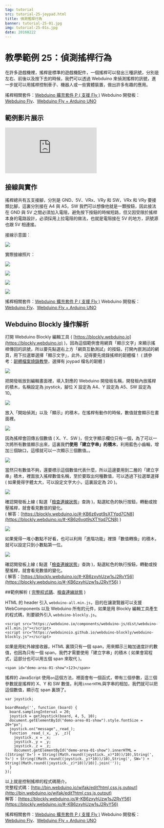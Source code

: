 ```yaml
---
tag: tutorial
src: tutorial-25-joypad.html
title: 偵測搖桿行為
banner: tutorial-25-01.jpg
img: tutorial-25-01s.jpg
date: 20160222
---
```


<!-- @@master  = ../../_layout.html-->

<!-- @@block  =  meta-->

<title>教學範例 25：偵測搖桿行為 :::: Webduino = Web × Arduino</title>

<meta name="description" content="在許多遊戲機裡，搖桿是標準的遊戲機配件，一個搖桿可以發出三種訊號，分別是左右、前後以及按下去的時候，我們可以透過 Webduino 來偵測搖桿的訊號，進一步就可以用搖桿控制車子、機器人或一些實體裝置，做出許多有趣的應用。	">

<meta itemprop="description" content="在許多遊戲機裡，搖桿是標準的遊戲機配件，一個搖桿可以發出三種訊號，分別是左右、前後以及按下去的時候，我們可以透過 Webduino 來偵測搖桿的訊號，進一步就可以用搖桿控制車子、機器人或一些實體裝置，做出許多有趣的應用。">

<meta property="og:description" content="在許多遊戲機裡，搖桿是標準的遊戲機配件，一個搖桿可以發出三種訊號，分別是左右、前後以及按下去的時候，我們可以透過 Webduino 來偵測搖桿的訊號，進一步就可以用搖桿控制車子、機器人或一些實體裝置，做出許多有趣的應用。">

<meta property="og:title" content="教學範例 25：偵測搖桿行為" >

<meta property="og:url" content="https://webduino.io/tutorials/tutorial-25-joypad.html">

<meta property="og:image" content="https://webduino.io/img/tutorials/tutorial-25-01s.jpg">

<meta itemprop="image" content="https://webduino.io/img/tutorials/tutorial-25-01s.jpg">

<include src="../_include-tutorials.html"></include>

<!-- @@close-->

<!-- @@block  =  preAndNext-->

<include src="../_include-tutorials-content.html"></include>

<!-- @@close-->

<!-- @@block  =  tutorials-->

# 教學範例 25：偵測搖桿行為

在許多遊戲機裡，搖桿是標準的遊戲機配件，一個搖桿可以發出三種訊號，分別是左右、前後以及按下去的時候，我們可以透過 Webduino 來偵測搖桿的訊號，進一步就可以用搖桿控制車子、機器人或一些實體裝置，做出許多有趣的應用。

<div class="buy-this">
	<span>搖桿相關套件：<a href="https://webduino.io/buy/webduino-expansion-p.html" target="_blank">Webduino 擴充套件 P ( 支援 Fly )</a></span>
	<span>Webduino 開發板：<a href="https://webduino.io/buy/component-webduino-fly.html" target="_blank">Webduino Fly</a>、<a href="https://webduino.io/buy/component-webduino-uno-fly.html" target="_blank">Webduino Fly + Arduino UNO</a></span>
</div>

## 範例影片展示

<iframe class="youtube" src="https://www.youtube.com/embed/CwWwQmuvL28" frameborder="0" allowfullscreen></iframe>

## 接線與實作

搖桿總共有五支接腳，分別是 GND、5V、VRx、VRy 和 SW，VRx 和 VRy 要接類比腳，這裏分別接在 A4 與 A5，SW 我們可以想像他就是一顆按鈕，因此接法在 GND 與 5V 之間必須加入電阻，避免按下按鈕的時候短路，但又因受限於搖桿本身的電路設計，必須採用上拉電阻的做法，也就是電阻接在 5V 的地方，訊號源也跟 5V 相連接。

接線示意圖：

![](../img/tutorials/tutorial-25-02.jpg)

實際接線照片：

![](../img/tutorials/tutorial-25-03.jpg)

![](../img/tutorials/tutorial-25-04.jpg)

![](../img/tutorials/tutorial-25-05.jpg)

![](../img/tutorials/tutorial-25-06.jpg)

<div class="buy-this">
	<span>搖桿相關套件：<a href="https://webduino.io/buy/webduino-expansion-p.html" target="_blank">Webduino 擴充套件 P ( 支援 Fly )</a></span>
	<span>Webduino 開發板：<a href="https://webduino.io/buy/component-webduino-fly.html" target="_blank">Webduino Fly</a>、<a href="https://webduino.io/buy/component-webduino-uno-fly.html" target="_blank">Webduino Fly + Arduino UNO</a></span>
</div>

## Webduino Blockly 操作解析

打開 Webduino Blockly 編輯工具 ( [https://blockly.webduino.io](https://blockly.webduino.io) )，因為這個範例會用網頁「顯示文字」來顯示搖桿傳回的訊號，所以要先點選右上方「網頁互動測試」的按鈕，打開內嵌測試的網頁，用下拉選單選擇「顯示文字」，此外，記得要先燒錄搖桿的韌體檔！ ( 請參考：[韌體檔案燒錄教學](https://webduino.io/tutorials/info-07-arduino-ino.html)，選擇有 joypad 檔名的韌體 )

![](../img/tutorials/tutorial-25-07.jpg)

把開發板放到編輯畫面裡，填入對應的 Webduino 開發板名稱，開發板內放搖桿的積木，名稱設定為 joystick，腳位 X 設定為 A4、Y 設定為 A5、SW 設定為 10。

![](../img/tutorials/tutorial-25-08.jpg)

放入「開始偵測」以及「顯示」的積木，在搖桿有動作的時候，數值就會顯示在畫面裡。

![](../img/tutorials/tutorial-25-09.jpg)

因為搖桿會回傳五個數值 ( X、Y、SW )，但文字顯示欄位只有一個，為了可以一次將所有數值顯示出來，這裏我們**使用「建立字串」的積木**，利用藍色小齒輪，增加三個缺口，這樣就可以一次顯示三個數值。。

![](../img/tutorials/tutorial-25-10.jpg)

當然只有數值不夠，還要標示這個數值代表什麼，所以這邊要用到二層的「建立字串」積木，裡面放入搖桿數值名稱，至於要取出何種數值，可以透過下拉選單選擇 ( 如果覺得字體太大，可以設定文字大小，這裏設定為 20 )。

![](../img/tutorials/tutorial-25-11.jpg)

確認開發板上線 ( 點選「[檢查連線狀態](https://webduino.io/device.html)」查詢 )，點選紅色的執行按鈕，轉動或按壓搖桿，就會看見數值的變化。  
( 解答：[https://blockly.webduino.io/#-KB6z6vqt9sXTYqd7CN8](https://blockly.webduino.io/#-KB6z6vqt9sXTYqd7CN8) )

![](../img/tutorials/tutorial-25-12.jpg)

如果覺得一堆小數點不好看，也可以利用「進階功能」裡頭「數值轉換」的積木，就可以設定只到小數點第一位。

![](../img/tutorials/tutorial-25-13.jpg)

確認開發板上線 ( 點選「[檢查連線狀態](https://webduino.io/device.html)」查詢 )，點選紅色的執行按鈕，轉動或按壓搖桿，就會看見數值的變化。  
( 解答：[https://blockly.webduino.io/#-KB6zxyhUzw1sJ2RvY56](https://blockly.webduino.io/#-KB6zxyhUzw1sJ2RvY56) )

##範例解析 ( [完整程式碼](http://bin.webduino.io/wifak/edit?html,css,js,output)、[檢查連線狀態](https://webduino.io/device.html) )

HTML 的 header 引入 `webduino-all.min.js`，目的在讓瀏覽器可以支援 WebComponents 以及 Webduino 所有的元件，如果是用 Blockly 編輯工具產生的程式碼，則要額外引入 `webduino-blockly.js`。

	<script src="https://webduino.io/components/webduino-js/dist/webduino-all.min.js"></script>
	<script src="https://webduinoio.github.io/webduino-blockly/webduino-blockly.js"></script>

如果是用紅外線接收器，HTML 裏頭只有一個 span，用來顯示三軸加速度計的數值，也因為只有一個 span，我們才需要使用「建立字串」的積木 ( 如果會寫程式，這部分也可以用五個 span 來取代 )。

	<span id="demo-area-01-show">123</span>

搖桿的 JavaScript 使用`on`這個方法，裡面會有一個函式，帶有三個參數，這三個參數就是搖桿的 X、Y 和 SW 數值，利用`innerHTML`與字串的相加，我們就可以把這個數值，顯示在 span 裏頭了。

	var joystick;

	boardReady('', function (board) {
	  board.samplingInterval = 20;
	  joystick = getJoystick(board, 4, 5, 10);
	  document.getElementById("demo-area-01-show").style.fontSize = 20+"px";
	  joystick.on("message",_read_);
	  function _read_(_x, _y, _z){
	    joystick._x = _x;
	    joystick._y = _y;
	    joystick._z = _z;
	    document.getElementById("demo-area-01-show").innerHTML = ([String('X=') + String((Math.round((joystick._x)*10))/10),String(', Y=') + String((Math.round((joystick._y)*10))/10),String(', SW=') + String((Math.round((joystick._z)*10))/10)].join(''));
	  }
	});


以上就是控制搖桿的程式碼簡介。   
完整程式碼：[http://bin.webduino.io/wifak/edit?html,css,js,output](http://bin.webduino.io/wifak/edit?html,css,js,output)  
解答：[https://blockly.webduino.io/#-KB6zxyhUzw1sJ2RvY56](https://blockly.webduino.io/#-KB6zxyhUzw1sJ2RvY56)

<div class="buy-this">
	<span>搖桿相關套件：<a href="https://webduino.io/buy/webduino-expansion-p.html" target="_blank">Webduino 擴充套件 P ( 支援 Fly )</a></span>
	<span>Webduino 開發板：<a href="https://webduino.io/buy/component-webduino-fly.html" target="_blank">Webduino Fly</a>、<a href="https://webduino.io/buy/component-webduino-uno-fly.html" target="_blank">Webduino Fly + Arduino UNO</a></span>
</div>



<!-- @@close-->